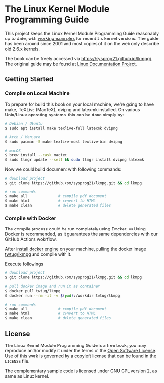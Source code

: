 # The Linux Kernel Module Programming Guide

This project keeps the Linux Kernel Module Programming Guide reasonably up to date, with [working examples](examples/) for recent 5.x kernel versions.
The guide has been around since 2001 and most copies of it on the web only describe old 2.6.x kernels.

The book can be freely accessed via https://sysprog21.github.io/lkmpg/
The original guide may be found at [Linux Documentation Project](http://www.tldp.org/LDP/lkmpg/).

## Getting Started

### Compile on Local Machine

To prepare for build this book on your local machine, we're going to have make, TeXLive (MacTeX), dvipng and latexmk installed. On various Unix/Linux operating systems, this can be done simply by:

```bash
# Debian / Ubuntu
$ sudo apt install make texlive-full latexmk dvipng

# Arch / Manjaro
$ sudo pacman -S make texlive-most texlive-bin dvipng

# macOS
$ brew install --cask mactex
$ sudo tlmgr update --self && sudo tlmgr install dvipng latexmk
```

Now we could build document with following commands:

```bash
# download project
$ git clone https://github.com/sysprog21/lkmpg.git && cd lkmpg

# run commands
$ make all              # compile pdf document
$ make html             # convert to HTML
$ make clean            # delete generated files
```

### Compile with Docker

The compile process could be run completely using Docker. **Using Docker is recommended, as it guarantees the same dependencies with our GitHub Actions wokrflow.

After [install docker engine](https://docs.docker.com/engine/install/) on your machine, pulling the docker image [twtug/lkmpg](https://hub.docker.com/r/twtug/lkmpg) and compile with it.

Execute followings

```bash
# download project
$ git clone https://github.com/sysprog21/lkmpg.git && cd lkmpg

# pull docker image and run it as container
$ docker pull twtug/lkmpg
$ docker run --rm -it -v $(pwd):/workdir twtug/lkmpg

# run commands
$ make all              # compile pdf document
$ make html             # convert to HTML
$ make clean            # delete generated files
```

## License

The Linux Kernel Module Programming Guide is a free book; you may reproduce and/or modify it under the terms of the [Open Software License](https://opensource.org/licenses/OSL-3.0).
Use of this work is governed by a copyleft license that can be found in the `LICENSE` file.

The complementary sample code is licensed under GNU GPL version 2, as same as Linux kernel.
